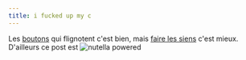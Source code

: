 ```yaml
---
title: i fucked up my c
---
```


Les [boutons](http://gtmcknight.com/buttons/) qui flignotent c'est bien, mais
[faire les siens](http://kalsey.com/tools/buttonmaker/) c'est mieux.  
D'ailleurs ce post est ![nutella powered](http://static.cyprio.net/wtf/old_pics/nutellabutton.gif)

